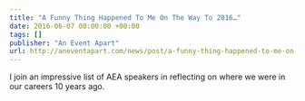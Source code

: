 ```yaml
---
title: "A Funny Thing Happened To Me On The Way To 2016…"
date: 2016-06-07 00:00:00 +00:00
tags: []
publisher: "An Event Apart"
url: http://aneventapart.com/news/post/a-funny-thing-happened-to-me-on-the-way-to-20:16
---
```


I join an impressive list of AEA speakers in reflecting on where we were in our careers 10 years ago.
